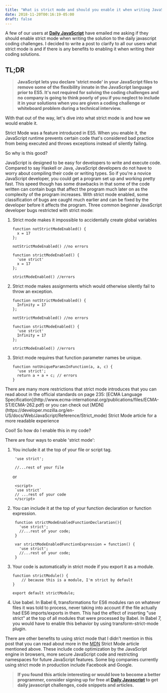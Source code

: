 ```yaml
---
title: "What is strict mode and should you enable it when writing JavaScript?"
date: 2018-11-20T00:16:19-05:00
draft: false
---
```


A few of our users at **[Daily JavaScript](https://www.dailyjavascript.io)** have emailed me asking if they should enable strict mode when writing the solution to the daily javascript coding challenges. I decided to write a post to clarify to all our users what strict mode is and if there is any benefits to enabling it when writing their coding solutions.

## TL;DR
>**JavaScript lets you declare 'strict mode' in your JavaScript files to remove some of the flexibility innate in the JavaScript language prior to ES5. It's not required for solving the coding challenges and no company is going to think poorly of you if you neglect to include it in your solutions when you are given a coding challenge or whiteboard problem during a technical interview.**

With that out of the way, let's dive into what strict mode is and how we would enable it.

Strict Mode was a feature introduced in ES5.  When you enable it, the JavaScript runtime prevents certain code that's considered bad practice from being executed and throws exceptions instead of silently failing.

So why is this good?

JavaScript is designed to be easy for developers to write and execute code.  Compared to say Haskell or Java, JavaScript developers do not have to worry about compiling their code or writing types.  So if you're a novice JavaScript developer, you could get a program set up and working pretty fast.  This speed though has some drawbacks in that some of the code written can contain bugs that affect the program much later on as the complexity of the program increases.  With strict mode enabled, some classification of bugs are caught much earlier and can be fixed by the developer before it affects the program.  Three common beginner JavaScript developer bugs restricted with strict mode:
<ol>
<li>Strict mode makes it impossible to accidentally create global variables

```
function notStrictModeEnabled() {
  x = 17
};

notStrictModeEnabled() //no errors
```

```
function strictModeEnabled() {
  'use strict'
  x = 17
};

strictModeEnabled() //errors
```
</li>
<li>Strict mode makes assignments which would otherwise silently fail to throw an exception.

```
function notStrictModeEnabled() {
  Infinity = 17
};

notStrictModeEnabled() //no errors
```

```
function strictModeEnabled() {
  'use strict'
  Infinity = 17
};

strictModeEnabled() //errors
```
</li>
<li>Strict mode requires that function parameter names be unique.

```
function notUniqueParamsInFunction(a, a, c) {
  'use strict';
  return a + a + c; // errors
}
```
</li>
</ol>
There are many more restrictions that strict mode introduces that you can read about in the official standards on page 235: [ECMA Language Specification](http://www.ecma-international.org/publications/files/ECMA-ST/ECMA-262.pdf) or you can check out [MDN](https://developer.mozilla.org/en-US/docs/Web/JavaScript/Reference/Strict_mode) Strict Mode article for a more readable experience

Cool! So how do I enable this in my code?

There are four ways to enable 'strict mode':
<ol>
<li>You include it at the top of your file or script tag.

```
 'use strict';

 //...rest of your file
```

or

```
 <script>
 `use strict`
 // ...rest of your code
 </script>
```
</li>
<li>You can include it at the top of your function declaration or function expression.

```
 function strictModeEnabledFunctionDeclaration(){
   'use strict';
   //...rest of your code;
 }

 var strictModeEnabledFunctionExpression = function() {
   'use strict';
   //...rest of your code;
 }
```
</li>
<li>Your code is automatically in strict mode if you export it as a module.

```
function strictModule() {
    // because this is a module, I'm strict by default
}

export default strictModule;
```
</li>
<li>Use babel.  In Babel 6, transformations for ES6 modules ran on whatever files it was told to process, never taking into account if the file actually had ES6 imports/exports in them.  This had the effect of inserting "use strict" at the top of all modules that were processed by Babel.  In Babel 7, you would have to enable this behavior by using transform-strict-mode plugin.
</li>
</ol>

There are other benefits to using strict mode that I didn't mention in this post that you can read about more in the [MDN](https://developer.mozilla.org/en-US/docs/Web/JavaScript/Reference/Strict_mode) Strict Mode article mentioned above.   These include code optimization by the JavaScript engine in browsers, more secure JavaScript code and restricting namespaces for future JavaScript features.  Some big companies currently using strict mode in production include Facebook and Google.

>**If you found this article interesting or would love to become a better programmer, consider signing up for free at [Daily Javascript](https://www.dailyjavascript.io) to get daily javascript challenges, code snippets and articles.**